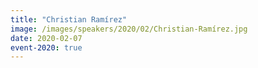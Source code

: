 ```yaml
---
title: "Christian Ramírez"
image: /images/speakers/2020/02/Christian-Ramírez.jpg
date: 2020-02-07
event-2020: true
---
```


